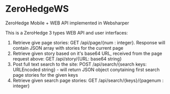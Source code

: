 # ZeroHedgeWS
ZeroHedge Mobile + WEB API implemented in Websharper

This is a ZeroHedge 3 types WEB API and user interfaces:

1. Retrieve give page stories: GET /api/page/{num : integer}. Response will contain JSON array with stories for the current page
2. Retrieve given story based on it's base64 URL, received from the page request above: GET /api/story/{URL: base64 string}
3. Post full text search to the site: POST /api/search/{search keys: URLEncoded string} - will return JSON object conytaining first search page stories for the given keys
4. Retrieve given search page stories: GET /api/search/{keys}/{pagenum : integer}
